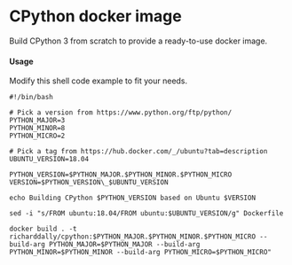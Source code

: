 # CPython docker image

Build CPython 3 from scratch to provide a ready-to-use docker image.

#### Usage

Modify this shell code example to fit your needs.

```shell script
#!/bin/bash

# Pick a version from https://www.python.org/ftp/python/
PYTHON_MAJOR=3
PYTHON_MINOR=8
PYTHON_MICRO=2

# Pick a tag from https://hub.docker.com/_/ubuntu?tab=description
UBUNTU_VERSION=18.04

PYTHON_VERSION=$PYTHON_MAJOR.$PYTHON_MINOR.$PYTHON_MICRO
VERSION=$PYTHON_VERSION\_$UBUNTU_VERSION

echo Building CPython $PYTHON_VERSION based on Ubuntu $VERSION

sed -i "s/FROM ubuntu:18.04/FROM ubuntu:$UBUNTU_VERSION/g" Dockerfile

docker build . -t richarddally/cpython:$PYTHON_MAJOR.$PYTHON_MINOR.$PYTHON_MICRO --build-arg PYTHON_MAJOR=$PYTHON_MAJOR --build-arg PYTHON_MINOR=$PYTHON_MINOR --build-arg PYTHON_MICRO=$PYTHON_MICRO"
```